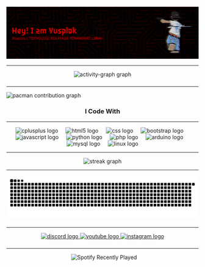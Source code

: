 <p  align="center">
<img src="giphy.gif" width="1000">
</p>

---
<div align="center">
  <img src="https://github-readme-activity-graph.vercel.app/graph?username=ysplk&radius=16&theme=github-dark&area=true&order=5&custom_title=Sibuk%20SIbuk%20SIbuk%20%F0%9F%94%A5&bg_color=000000&hide_border=true&hide_title=false&line=9745f5&area_color=9745f5&point=ffff&color=ffff&title_color=9745f5" height="300" alt="activity-graph graph"  />
</div>

###

###

---

<picture>
  <source media="(prefers-color-scheme: dark)" srcset="https://profile-readme-generator.com/assets/pacman.svg">
  <source media="(prefers-color-scheme: light)" srcset="https://profile-readme-generator.com/assets/pacman.svg">
  <img alt="pacman contribution graph" src="https://profile-readme-generator.com/assets/pacman.svg">
</picture>

###

<h3  align="center">I Code With</h3>

---

<div align="center">
  <img src="https://cdn.jsdelivr.net/gh/devicons/devicon/icons/cplusplus/cplusplus-original.svg" height="40" alt="cplusplus logo" />
  <img width="12" />
  <img src="https://cdn.jsdelivr.net/gh/devicons/devicon/icons/html5/html5-original.svg" height="40" alt="html5 logo" />
  <img width="12" />
  <img src="https://cdn.jsdelivr.net/gh/devicons/devicon/icons/css3/css3-original.svg" height="40" alt="css logo" />
  <img width="12" />
  <img src="https://cdn.jsdelivr.net/gh/devicons/devicon/icons/bootstrap/bootstrap-original.svg" height="40" alt="bootstrap logo" />
  <img width="12" />
  <img src="https://cdn.jsdelivr.net/gh/devicons/devicon/icons/javascript/javascript-original.svg" height="40" alt="javascript logo" />
  <img width="12" />
  <img src="https://cdn.jsdelivr.net/gh/devicons/devicon/icons/python/python-original.svg" height="40" alt="python logo" />
  <img width="12" />
  <img src="https://cdn.jsdelivr.net/gh/devicons/devicon/icons/php/php-original.svg" height="40" alt="php logo" />
  <img width="12" />
  <img src="https://cdn.jsdelivr.net/gh/devicons/devicon/icons/arduino/arduino-original.svg" height="40" alt="arduino logo" />
  <img width="12" />
  <img src="https://cdn.jsdelivr.net/gh/devicons/devicon/icons/mysql/mysql-original.svg" height="40" alt="mysql logo" />
  <img width="12" />
  <img src="https://cdn.jsdelivr.net/gh/devicons/devicon/icons/linux/linux-original.svg" height="40" alt="linux logo" />

---

<div align="center">
  <img src="https://streak-stats.demolab.com?user=ysplk&locale=en&mode=weekly&theme=midnight-purple&hide_border=true&border_radius=5&order=3" height="200" alt="streak graph"  />
</div>

---

<img src="https://raw.githubusercontent.com/ysplk/ysplk/output/snake.svg" alt="Snake animation" />

###

---

<div align="center">
  <a href="Ysplk" target="_blank">
    <img src="https://img.shields.io/static/v1?message=Discord&logo=discord&label=&color=7289DA&logoColor=white&labelColor=&style=for-the-badge" height="40" alt="discord logo"  />
  </a>
  <a href="https://www.youtube.com/@YushaPlok-os2dx" target="_blank">
    <img src="https://img.shields.io/static/v1?message=Youtube&logo=youtube&label=&color=FF0000&logoColor=white&labelColor=&style=for-the-badge" height="40" alt="youtube logo"  />
  </a>
  <a href="https://www.instagram.com/yusha_plok/" target="_blank">
    <img src="https://img.shields.io/static/v1?message=Instagram&logo=instagram&label=&color=E4405F&logoColor=white&labelColor=&style=for-the-badge" height="40" alt="instagram logo"  />
  </a>
</div>

###

---

<div align="center">
  <img src="https://spotify-recently-played-readme.vercel.app/api?user=317jd24eljotsrg6zlvusq5erlgm" alt="Spotify Recently Played" width="400" />
</div>
